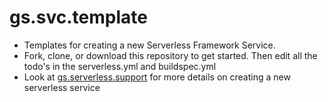 # gs.svc.template
- Templates for creating a new Serverless Framework Service.
- Fork, clone, or download this repository to get started.  Then edit all the todo's in the serverless.yml and buildspec.yml
- Look at [gs.serverless.support](https://github.com/GameStopCorp/gs.serverless.support/tree/master/node4.3.2) for more details on creating a new serverless service

